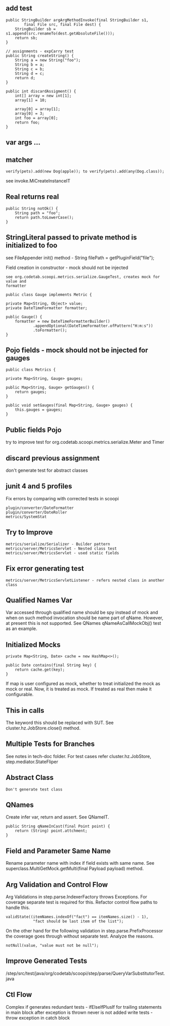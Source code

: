 
## add test

	public StringBuilder argArgMethodInvoke(final StringBuilder s1,
            final File src, final File dest) {
        StringBuilder sb = s1.append(src.renameTo(dest.getAbsoluteFile()));
        return sb;
    }

    // assignments - expCarry test
    public String createString() {
        String a = new String("foo");
        String b = a;
        String c = b;
        String d = c;
        return d;
    }

	public int discardAssigment() {
        int[] array = new int[1];
        array[1] = 10;

        array[0] = array[1];
        array[0] = 3;
        int foo = array[0];
        return foo;
    }
    
## var args ...    
        
## matcher

	verify(pets).add(new Dog(apple)); to verify(pets).add(any(Dog.class));
	
see invoke.MiCreateInstanceIT
	
## Real returns real
	    
    public String notOk() {
        String path = "foo";
        return path.toLowerCase();
    }
    	    
## StringLiteral passed to private method is initialized to foo

see FileAppender init() method - String filePath = getPluginField("file");

Field creation in constructor - mock should not be injected 

    see org.codetab.scoopi.metrics.serialize.GaugeTest, creates mock for value and
    formatter
    
	public class Gauge implements Metric {
    
    private Map<String, Object> value;  
    private DateTimeFormatter formatter;

    public Gauge() {
        formatter = new DateTimeFormatterBuilder()
                .appendOptional(DateTimeFormatter.ofPattern("H:m:s"))                
                .toFormatter();
    }

## Pojo fields - mock should not be injected for gauges  
 
    public class Metrics {
    
    private Map<String, Gauge> gauges;

    public Map<String, Gauge> getGauges() {
        return gauges;
    }

    public void setGauges(final Map<String, Gauge> gauges) {
        this.gauges = gauges;
    }
    
## Public fields Pojo 

try to improve test for org.codetab.scoopi.metrics.serialize.Meter and Timer
    
## discard previous assignment

don't generate test for abstract classes

## junit 4 and 5 profiles

Fix errors by comparing with corrected tests in scoopi 

	plugin/converter/DateFormatter
	plugin/converter/DateRoller
	metrics/SystemStat	
	
## Try to Improve
		
	metrics/serialize/Serializer - Builder pattern
	metrics/server/MetricsServlet - Nested class test
	metrics/server/MetricsServlet - used static fields
	
## Fix error generating test

	metrics/server/MetricsServletListener - refers nested class in another class

## Qualified Names Var

Var accessed through qualified name should be spy instead of mock and when 
on such method invocation should be name part of qName. However, at present this is 
not supported. See QNames qNameAsCallMockObj() test as an example.

## Initialized Mocks

	private Map<String, Date> cache = new HashMap<>();

    public Date contains(final String key) {
        return cache.get(key);
    }

If map is user configured as mock, whether to treat initialized the mock as 
mock or real. Now, it is treated as mock. If treated as real then make it 
configurable.

## This in calls

The keyword this should be replaced with SUT. See cluster.hz.JobStore.close() method.

## Multiple Tests for Branches

See notes in tech-doc folder. For test cases refer cluster.hz.JobStore, step.mediator.StateFliper

## Abstract Class

	Don't generate test class
	
## QNames

Create infer var, return and assert. See QNameIT.

	public String qNameInCast(final Point point) {
        return (String) point.attchment;
    }	

## Field and Parameter Same Name

Rename parameter name with index if field exists with same name. See superclass.MultiGetMock.getMulti(final Payload payload) method.
    
## Arg Validation and Control Flow

Arg Validations in step.parse.IndexerFactory throws Exceptions. For coverage separate test is required for this. Refactor control flow paths to handle this.

	validState((itemNames.indexOf("fact") == itemNames.size() - 1),
                "fact should be last item of the list");
    
On the other hand for the following validation in step.parse.PrefixProcessor the coverage goes through without separate test. Analyze the reasons.

	notNull(value, "value must not be null");

## Improve Generated Tests

/step/src/test/java/org/codetab/scoopi/step/parse/QueryVarSubstitutorTest.java	

## Ctl Flow

Complex if generates redundant tests - ifElseIfPlusIf
for trailing statements in main block after exception is thrown never is not added
	write tests - throw exception in catch block
